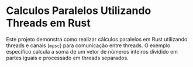 # Calculos Paralelos Utilizando Threads em Rust

Este projeto demonstra como realizar cálculos paralelos em Rust utilizando threads e canais (`mpsc`) para comunicação entre threads. O exemplo específico calcula a soma de um vetor de números inteiros dividido em partes iguais e processado em threads separados.
